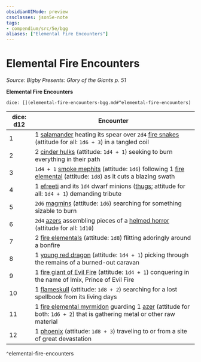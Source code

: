 ```yaml
---
obsidianUIMode: preview
cssclasses: json5e-note
tags:
- compendium/src/5e/bgg
aliases: ["Elemental Fire Encounters"]
---
```

# Elemental Fire Encounters
*Source: Bigby Presents: Glory of the Giants p. 51* 

**Elemental Fire Encounters**

`dice: [](elemental-fire-encounters-bgg.md#^elemental-fire-encounters)`

| dice: d12 | Encounter |
|-----------|-----------|
| 1 | 1 [salamander](/Systems/5e/bestiary/elemental/salamander.md) heating its spear over `2d4` [fire snakes](/Systems/5e/bestiary/elemental/fire-snake.md) (attitude for all: `1d6 + 3`) in a tangled coil |
| 2 | 2 [cinder hulks](/Systems/5e/bestiary/elemental/cinder-hulk-bgg.md) (attitude: `1d4 + 1`) seeking to burn everything in their path |
| 3 | `1d4 + 1` [smoke mephits](/Systems/5e/bestiary/elemental/smoke-mephit.md) (attitude: `1d6`) following 1 [fire elemental](/Systems/5e/bestiary/elemental/fire-elemental.md) (attitude: `1d8`) as it cuts a blazing swath |
| 4 | 1 [efreeti](/Systems/5e/bestiary/elemental/efreeti.md) and its `1d4` dwarf minions ([thugs](/Systems/5e/bestiary/humanoid/thug.md); attitude for all: `1d4 + 1`) demanding tribute |
| 5 | `2d6` [magmins](/Systems/5e/bestiary/elemental/magmin.md) (attitude: `1d6`) searching for something sizable to burn |
| 6 | `2d4` [azers](/Systems/5e/bestiary/elemental/azer.md) assembling pieces of a [helmed horror](/Systems/5e/bestiary/construct/helmed-horror.md) (attitude for all: `1d10`) |
| 7 | 2 [fire elementals](/Systems/5e/bestiary/elemental/fire-elemental.md) (attitude: `1d8`) flitting adoringly around a bonfire |
| 8 | 1 [young red dragon](/Systems/5e/bestiary/dragon/young-red-dragon.md) (attitude: `1d4 + 1`) picking through the remains of a burned-out caravan |
| 9 | 1 [fire giant of Evil Fire](/Systems/5e/bestiary/giant/fire-giant-of-evil-fire-bgg.md) (attitude: `1d4 + 1`) conquering in the name of Imix, Prince of Evil Fire |
| 10 | 1 [flameskull](/Systems/5e/bestiary/undead/flameskull.md) (attitude: `1d8 + 2`) searching for a lost spellbook from its living days |
| 11 | 1 [fire elemental myrmidon](/Systems/5e/bestiary/elemental/fire-elemental-myrmidon-mpmm.md) guarding 1 [azer](/Systems/5e/bestiary/elemental/azer.md) (attitude for both: `1d6 + 2`) that is gathering metal or other raw material |
| 12 | 1 [phoenix](/Systems/5e/bestiary/elemental/phoenix-mpmm.md) (attitude: `1d8 + 3`) traveling to or from a site of great devastation |
^elemental-fire-encounters